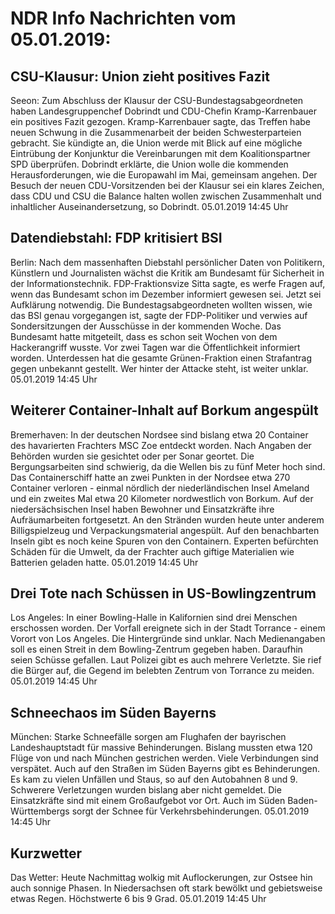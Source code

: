 # NDR Info Nachrichten vom 05.01.2019:


## CSU-Klausur: Union zieht positives Fazit
Seeon: Zum Abschluss der Klausur der CSU-Bundestagsabgeordneten haben Landesgruppenchef Dobrindt und CDU-Chefin Kramp-Karrenbauer ein positives Fazit gezogen. Kramp-Karrenbauer sagte, das Treffen habe neuen Schwung in die Zusammenarbeit der beiden Schwesterparteien gebracht. Sie kündigte an, die Union werde mit Blick auf eine mögliche Eintrübung der Konjunktur die Vereinbarungen mit dem Koalitionspartner SPD überprüfen. Dobrindt erklärte, die Union wolle die kommenden Herausforderungen, wie die Europawahl im Mai, gemeinsam angehen. Der Besuch der neuen CDU-Vorsitzenden bei der Klausur sei ein klares Zeichen, dass CDU und CSU die Balance halten wollen zwischen Zusammenhalt und inhaltlicher Auseinandersetzung, so Dobrindt. 05.01.2019 14:45 Uhr 

## Datendiebstahl: FDP kritisiert BSI
Berlin: Nach dem massenhaften Diebstahl persönlicher Daten von Politikern, Künstlern und Journalisten wächst die Kritik am Bundesamt für Sicherheit in der Informationstechnik. FDP-Fraktionsvize Sitta sagte, es werfe Fragen auf, wenn das Bundesamt schon im Dezember informiert gewesen sei. Jetzt sei Aufklärung notwendig. Die Bundestagsabgeordneten wollten wissen, wie das BSI genau vorgegangen ist, sagte der FDP-Politiker und verwies auf Sondersitzungen der Ausschüsse in der kommenden Woche. Das Bundesamt hatte mitgeteilt, dass es schon seit Wochen von dem Hackerangriff wusste. Vor zwei Tagen war die Öffentlichkeit informiert worden. Unterdessen hat die gesamte Grünen-Fraktion einen Strafantrag gegen unbekannt gestellt. Wer hinter der Attacke steht, ist weiter unklar. 05.01.2019 14:45 Uhr 

## Weiterer Container-Inhalt auf Borkum angespült
Bremerhaven: In der deutschen Nordsee sind bislang etwa 20 Container des havarierten Frachters MSC Zoe entdeckt worden. Nach Angaben der Behörden wurden sie gesichtet oder per Sonar geortet. Die Bergungsarbeiten sind schwierig, da die Wellen bis zu fünf Meter hoch sind. Das Containerschiff hatte an zwei Punkten in der Nordsee etwa 270 Container verloren - einmal nördlich der niederländischen Insel Ameland und ein zweites Mal etwa 20 Kilometer nordwestlich von Borkum. Auf der niedersächsischen Insel haben Bewohner und Einsatzkräfte ihre Aufräumarbeiten fortgesetzt. An den Stränden wurden heute unter anderem Billigspielzeug und Verpackungsmaterial angespült. Auf den benachbarten Inseln gibt es noch keine Spuren von den Containern. Experten befürchten Schäden für die Umwelt, da der Frachter auch giftige Materialien wie Batterien geladen hatte. 05.01.2019 14:45 Uhr 

## Drei Tote nach Schüssen in US-Bowlingzentrum
Los Angeles: In einer Bowling-Halle in Kalifornien sind drei Menschen erschossen worden. Der Vorfall ereignete sich in der Stadt Torrance - einem Vorort von Los Angeles. Die Hintergründe sind unklar. Nach Medienangaben soll es einen Streit in dem Bowling-Zentrum gegeben haben. Daraufhin seien Schüsse gefallen. Laut Polizei gibt es auch mehrere Verletzte. Sie rief die Bürger auf, die Gegend im belebten Zentrum von Torrance zu meiden. 05.01.2019 14:45 Uhr 

## Schneechaos im Süden Bayerns
München:	Starke Schneefälle sorgen am Flughafen der bayrischen Landeshauptstadt für massive Behinderungen. Bislang mussten etwa 120 Flüge von und nach München gestrichen werden. Viele Verbindungen sind verspätet. Auch auf den Straßen im Süden Bayerns gibt es Behinderungen. Es kam zu vielen Unfällen und Staus, so auf den Autobahnen 8 und 9.  Schwerere Verletzungen wurden bislang aber nicht gemeldet. Die Einsatzkräfte sind mit einem Großaufgebot vor Ort. Auch im Süden Baden-Württembergs sorgt der Schnee für Verkehrsbehinderungen. 05.01.2019 14:45 Uhr 

## Kurzwetter
Das Wetter: Heute Nachmittag wolkig mit Auflockerungen, zur Ostsee hin auch sonnige Phasen. In Niedersachsen oft stark bewölkt und gebietsweise etwas Regen. Höchstwerte 6 bis 9 Grad. 05.01.2019 14:45 Uhr 
